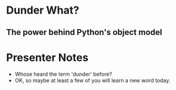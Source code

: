 # Dunder What?
## The power behind Python's object model

# Presenter Notes
- Whose heard the term 'dunder' before?
- OK, so maybe at least a few of you will learn a new word today.
